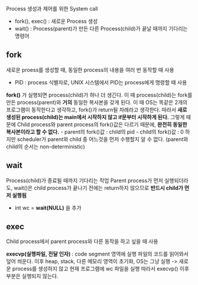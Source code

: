 Process 생성과 제어를 위한 System call
- fork(), exec() : 새로운 Process 생성
- wait() : Process(parent)가 만든 다른 Process(child)가 끝날 때까지 기다리는 명령어

## fork
새로운 proess를 생성할 때, 동일한 process의 내용을 여러 번 동작할 때 사용
- PID : process 식별자로, UNIX 시스템에서 PID는 process에게 명령할 때 사용

**fork()** 가 실행되면 process(child)가 하나 더 생긴다. 이 때 process(child)는 fork를 만든 process(parent)와 **거의** 동일한 복사본을 갖게 된다.
이 때 OS는 똑같은 2개의 프로그램이 동작한다고 생각하고, fork()가 return될 차례라고 생각한다. 
따라서 **새로 생성된 process(child)는 main에서 시작하지 않고 if문부터 시작하게 된다.**
그렇게 때문에 Child process와 parent process의 fork()값은 다르기 때문에, **완전히 동일한 복사본이라고 할 수 없다.**
    -  parent의 fork()값 : child의 pid
    -  child의 fork()값 : 0
하지만 scheduler가 parent와 child 중 어느것을 먼저 수행할지 알 수 없다. (parent와 child의 순서는 non-deterministic)


## wait
Process(child)가 종료될 때까지 기다리는 작업
Parent process가 먼저 실행되더라도, wait()은 child process가 끝나기 전에는 return하지 않으므로 **반드시 child가 먼저 실행됨**
- int wc = **wait(NULL)** 을 추가


## exec
Child process에서 parent process와 다른 동작을 하고 싶을 때 사용

**execvp(실행파일, 전달 인자)** : code segment 영역에 실행 파일의 코드를 읽어와서 덮어 씌운다. 
이후 heap, stack, 다른 메모리 영역이 초기화, OS는 그냥 실행
-> 새로운 process를 생성하지 않고 현재 프로그램에 wc 파일을 실행 
따라서 execvp() 이후 부분은 실행되지 않는다.
